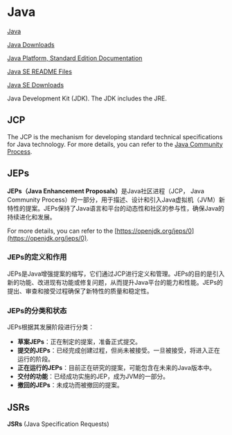 # Java

[Java](https://www.oracle.com/java/)

[Java Downloads](https://www.oracle.com/java/technologies/downloads/)

[Java Platform, Standard Edition Documentation](https://docs.oracle.com/en/java/javase/index.html)

[Java SE README Files](https://www.oracle.com/java/technologies/java-readme.html)

[Java SE Downloads](http://www.oracle.com/technetwork/java/javase/downloads/index.html) 

Java Development Kit (JDK). The JDK includes the JRE.

## JCP

The JCP is the mechanism for developing standard technical specifications for Java technology. For more details, you can refer to the [Java Community Process](https://www.jcp.org/en/home/index).

## JEPs

‌**JEPs（Java Enhancement Proposals）**‌是Java社区进程（JCP， Java Community Process）的一部分，用于描述、设计和引入Java虚拟机（JVM）新特性的提案。JEPs保持了Java语言和平台的动态性和社区的参与性，确保Java的持续进化和发展‌。

For more details, you can refer to the [https://openjdk.org/jeps/0](https://openjdk.org/jeps/0).

### JEPs的定义和作用

JEPs是Java增强提案的缩写，它们通过JCP进行定义和管理。JEPs的目的是引入新的功能、改进现有功能或修复问题，从而提升Java平台的能力和性能。JEPs的提出、审查和接受过程确保了新特性的质量和稳定性‌。

### JEPs的分类和状态

JEPs根据其发展阶段进行分类：

- ‌**草案JEPs**‌：正在制定的提案，准备正式提交。
- **提交的JEPs**‌：已经完成创建过程，但尚未被接受。一旦被接受，将进入正在运行的阶段。
- **正在运行的JEPs**‌：目前正在研究的提案，可能包含在未来的Java版本中。
- ‌**交付的功能**‌：已经成功实施的JEP，成为JVM的一部分。
- ‌**撤回的JEPs**‌：未成功而被撤回的提案‌。

## JSRs

**JSRs** (Java Specification Requests)
